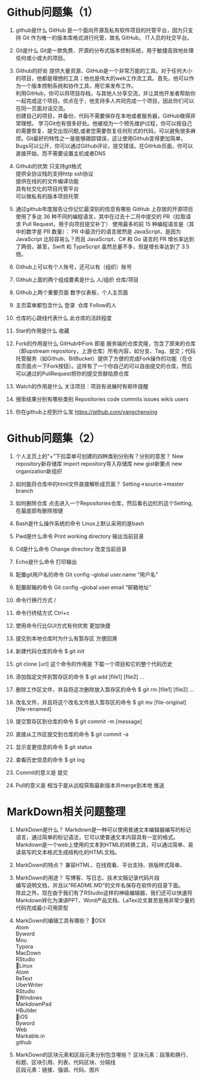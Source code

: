 
# Github问题集（1）
1. github是什么 
GitHub 是一个面向开源及私有软件项目的托管平台，因为只支持 Git 作为唯一的版本库格式进行托管，故名 GitHub。 
IT人员的社交平台。 </br>  
2. Git是什么 
Git是一款免费、开源的分布式版本控制系统，用于敏捷高效地处理任何或小或大的项目。 </br>  

3. Github的好处
提供大量资源、GitHub是一个非常万能的工具。对于任何大小的项目，他都是理想的工具；他也是伟大的web工作流工具。首先，他可以作为一个版本控制系统和协作工具，用它来发布工作。 </br>
利用GitHub，你可以将项目存档，与其他人分享交流，并让其他开发者帮助你一起完成这个项目。优点在于，他支持多人共同完成一个项目，因此你们可以在同一页面对话交流。 </br>
创建自己的项目，并备份，代码不需要保存在本地或者服务器，GitHub做得非常理想。
学习Git也有很多好处。他被视为一个预先维护过程，你可以按自己的需要恢复、提交出现问题,或者您需要恢复任何形式的代码，可以避免很多麻烦。Git最好的特性之一是能够跟踪错误，这让使用Github变得更加简单。Bugs可以公开，你可以通过Github评论，提交错误。在GitHub页面，你可以直接开始，而不需要设置主机或者DNS  
4. Github的优势
只支持git格式</br>
提供全协议栈的支持http ssh协议</br>
提供在线的的文件编译功能</br>
具有社交化的项目托管平台</br>
可以做私有的版本项目托管</br>
5. 通过github年度报告让你记忆最深刻的信息有哪些
GitHub 上存放的开源项目使用了多达 36 种不同的编程语言，其中在过去十二月中提交的 PR（拉取请求 Pull Request，用于向项目提交补丁） 使用最多的前 15 种编程语言是（其中的数字是 PR 数量）：
PR 中最流行的语言居然是 JavaScript，是因为 JavaScript 比较容易么？而且 JavaScript、C# 和 Go 语言的 PR 增长率达到了两倍，甚至，Swift 和 TypeScript 虽然总量不多，但是增长率达到了 3.5 倍。</br>

6. Github上可以有个人账号，还可以有（组织）账号
7. Github上面的两个组成要素是什么
人/组织   仓库/项目</br>
8. Github上两个重要页面
数字仪表板，个人主页面</br>
9. 主页菜单都包含什么
登录  仓库 Follow的人

10. 仓库的心跳线代表什么
此仓库的活跃程度</br>
11. Star的作用是什么
收藏
12. Fork的作用是什么
GitHub中Fork 即是 服务端的仓库克隆，包含了原来的仓库（即upstream repository，上游仓库）所有内容，如分支、Tag、提交；代码托管服务（如Github、BitBucket）提供了方便的完成Fork操作的功能（在仓库页面点一下Fork按钮）。这样有了一个你自己的可以自由提交的仓库，然后可以通过的PullRequest把你的提交贡献给原仓库</br>
13. Watch的作用是什么
关注项目：项目有进展时有邮件提醒</br>
14. 搜索结果分别有哪些类别
Repositories  code  commits  issues  wikis  users</br>
15. 你在github上挖到什么宝
<https://github.com/yangchenxing>
# Github问题集（2）
1. 个人主页上的“+”下拉菜单可创建的四种类别分别有？分别的意思？
New repository新存储库  import repository导入存储库 new gist新要点 new organization新组织</br>
2. 如何能将仓库中的html文件直接解析成页面？
Setting->source->master branch</br>

3. 如何删除仓库
点击进入一个Repositories仓库，然后看右边栏的这个Setting, 在最底部有删除按键</br>
3. Bash是什么操作系统的命令
Linux上默认采用的是bash </br>
4. Pwd是什么命令
Print working directory	输出当前目录</br>
5. Cd是什么命令
Change directory 改变当前目录</br>
6. Echo是什么命令
打印输出</br>
7. 配置git用户名的命令
Git config –global user.name “用户名”
8. 配置邮箱的命令
Git config –global user.email “邮箱地址”
9. 命令行换行方式
/
10. 命令行终结方式
Ctrl+c
11. 使用命令行比GUI方式有何优势
更加快捷</br>
12. 提交到本地仓库时为什么有暂存区
方便回溯</br>
13. 新建代码仓库的命令
$ git init
14. git clone [url] 这个命令的作用是
下载一个项目和它的整个代码历史
15. 添加指定文件到暂存区的命令
$ git add [file1] [file2] ...
16. 删除工作区文件，并且将这次删除放入暂存区的命令
$ git rm [file1] [file2] ...
17. 改名文件，并且将这个改名文件放入暂存区的命令
$ git mv [file-original] [file-renamed]
18. 提交暂存区到仓库的命令
$ git commit -m [message]
19. 直接从工作区提交到仓库的命令
$ git commit -a
20. 显示变更信息的命令
$ git status
21. 查看历史信息的命令
$ git log
22. Commit的意义是
提交
23. Pull的意义是
相当于是从远程获取最新版本并merge到本地
推送
# MarkDown相关问题整理
1. MarkDown是什么？
Markdown是一种可以使用普通文本编辑器编写的标记语言，通过简单的标记语法，它可以使普通文本内容具有一定的格式。
Markdown是一个web上使用的文本到HTML的转换工具，可以通过简单、易读易写的文本格式生成结构化的HTML文档。
2. MarkDown的特点？
兼容HTML、在线观看、平台支持、排版样式简单、
3. MarkDown的用途？
写博客、写日志、技术文稿记录代码片段</br>
编写说明文档，并且以“README.MD”的文件名保存在软件的目录下面。</br>
除此之外，现在由于我们有了RStudio这样的神级编辑器，我们还可以快速将Markdown转化为演讲PPT、Word产品文档、LaTex论文甚至是用非常少量的代码完成最小可用原型</br>

4. MarkDown的编辑工具有哪些？
OSX</br>
Atom</br>
Byword</br>
Mou</br>
Typora</br>
MacDown</br>
RStudio</br>
Linux</br>
Atom</br>
ReText</br>
UberWriter</br>
RStudio</br>
Windows</br>
MarkdownPad</br>
HBuilder</br>
iOS</br>
Byword</br>
Web</br>
Markable.in</br>
github</br>
5. MarkDown的区块元素和区段元素分别包含哪些？
区块元素：段落和换行、标题、区块引用、列表、代码区块、分隔线</br>
区段元素：链接、强调、代码、图片
